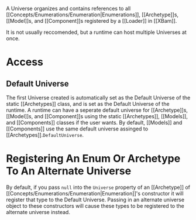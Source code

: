 A Universe organizes and contains references to all [[Concepts/Enumerations/Enumeration|Enumerations]], [[Archetype]]s, [[Model]]s, and [[Component]]s registered by a [[Loader]] in [[XBam]].

It is not usually reccomended, but a runtime can host multiple Universes at once.

# Access
## Default Universe
The first Universe created is automatically set as the Default Universe of the static [[Archetypes]] class, and is set as the Default Universe of the runtime. A runtime can have a seperate default universe for [[Archetype]]s, [[Model]]s, and [[Component]]s using the static [[Archetypes]], [[Models]], and [[Components]] classes if the user wants. By default, [[Models]] and [[Components]] use the same default universe assinged to [[Archetypes]].`DefaultUniverse`.
# Registering An Enum Or Archetype To An Alternate Universe
By default, if you pass `null` into the `Universe` property of an [[Archetype]] of [[Concepts/Enumerations/Enumeration|Enumeration]]'s constructor it will register that type to the Default Universe. Passing in an alternate universe object to these constructors will cause these types to be registered to the alternate universe instead.